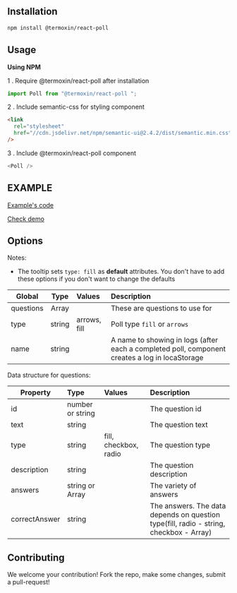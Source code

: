 ## Installation

```sh
npm install @termoxin/react-poll
```

## Usage

**Using NPM**

1 . Require @termoxin/react-poll after installation

```js
import Poll from "@termoxin/react-poll ";
```

2 . Include semantic-css for styling component

```html
<link
  rel="stylesheet"
  href="//cdn.jsdelivr.net/npm/semantic-ui@2.4.2/dist/semantic.min.css"
/>
```

3 . Include @termoxin/react-poll component

```js
<Poll />
```

## EXAMPLE

[Example's code](https://github.com/termoxin/react-poll-examples/tree/master/src)

[Check demo](https://termoxin.github.io/react-poll-examples/)

	
## Options

Notes:

- The tooltip sets `type: fill` as **default** attributes. You don't have to add these options if you don't want to change the defaults

| Global    |  Type  | Values       | Description                                                                                   |
| --------- | :----: | :----------- | :-------------------------------------------------------------------------------------------- |
| questions | Array  |              | These are questions to use for                                                                |
| type      | string | arrows, fill | Poll type `fill` or `arrows`                                                                  |
| name      | string |              | A name to showing in logs (after each a completed poll, component creates a log in locaStorage |

Data structure for questions:

| Property      | Type                    | Values                | Description                                                                                    |
| ------------- | :---------------------- | :-------------------- | :--------------------------------------------------------------------------------------------- |
| id            | number or string        |                       | The question id                                                                                |
| text          | string                  |                       | The question text                                                                              |
| type          | string                  | fill, checkbox, radio | The question type                                                                              |
| description   | string                  |                       | The question description                                                                       |
| answers       | string or Array<string> |                       | The variety of answers                                                                         |
| correctAnswer | string                  |                       | The answers. The data depends on question type(fill, radio - string, checkbox - Array<string>) |

## Contributing

We welcome your contribution! Fork the repo, make some changes, submit a pull-request!

